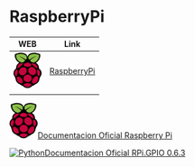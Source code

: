# RaspberryPi

| WEB | Link |
| ---- | ---- |
| [![RaspberryPi](https://github.com/ibrito/RaspberryPi/blob/master/raspberryPi_logo.png "rasberry.org ")](https://www.raspberrypi.org/documentation/)  |[RaspberryPi](https://www.raspberrypi.org/documentation/)
      |





[![RaspberryPi](https://github.com/ibrito/RaspberryPi/blob/master/raspberryPi_logo.png "rasberry.org ")Documentacion Oficial Raspberry Pi](https://www.raspberrypi.org/documentation/) 

[![Python](https://pypi.python.org/static/images/python-logo.png " pypi.python.org  ")Documentacion Oficial RPi.GPIO 0.6.3](https://pypi.python.org/pypi/RPi.GPIO)

